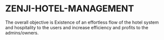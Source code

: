 # ZENJI-HOTEL-MANAGEMENT

The overall objective is Existence of an  effortless flow of the hotel system and hospitality to the users and increase efficiency and profits to the admins/owners.
